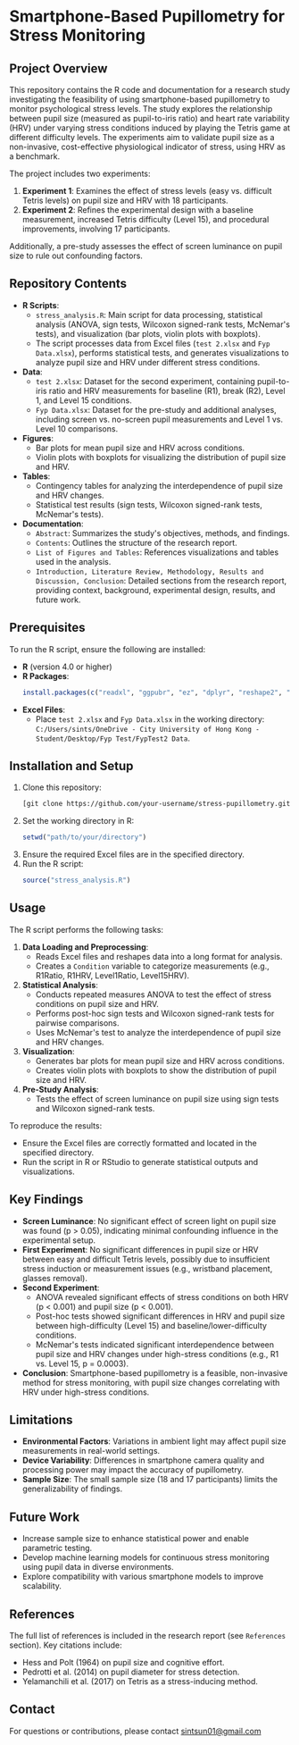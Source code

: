# Smartphone-Based Pupillometry for Stress Monitoring

## Project Overview
This repository contains the R code and documentation for a research study investigating the feasibility of using smartphone-based pupillometry to monitor psychological stress levels. The study explores the relationship between pupil size (measured as pupil-to-iris ratio) and heart rate variability (HRV) under varying stress conditions induced by playing the Tetris game at different difficulty levels. The experiments aim to validate pupil size as a non-invasive, cost-effective physiological indicator of stress, using HRV as a benchmark.

The project includes two experiments:
1. **Experiment 1**: Examines the effect of stress levels (easy vs. difficult Tetris levels) on pupil size and HRV with 18 participants.
2. **Experiment 2**: Refines the experimental design with a baseline measurement, increased Tetris difficulty (Level 15), and procedural improvements, involving 17 participants.

Additionally, a pre-study assesses the effect of screen luminance on pupil size to rule out confounding factors.

## Repository Contents
- **R Scripts**:
  - `stress_analysis.R`: Main script for data processing, statistical analysis (ANOVA, sign tests, Wilcoxon signed-rank tests, McNemar's tests), and visualization (bar plots, violin plots with boxplots).
  - The script processes data from Excel files (`test 2.xlsx` and `Fyp Data.xlsx`), performs statistical tests, and generates visualizations to analyze pupil size and HRV under different stress conditions.
- **Data**:
  - `test 2.xlsx`: Dataset for the second experiment, containing pupil-to-iris ratio and HRV measurements for baseline (R1), break (R2), Level 1, and Level 15 conditions.
  - `Fyp Data.xlsx`: Dataset for the pre-study and additional analyses, including screen vs. no-screen pupil measurements and Level 1 vs. Level 10 comparisons.
- **Figures**:
  - Bar plots for mean pupil size and HRV across conditions.
  - Violin plots with boxplots for visualizing the distribution of pupil size and HRV.
- **Tables**:
  - Contingency tables for analyzing the interdependence of pupil size and HRV changes.
  - Statistical test results (sign tests, Wilcoxon signed-rank tests, McNemar's tests).
- **Documentation**:
  - `Abstract`: Summarizes the study's objectives, methods, and findings.
  - `Contents`: Outlines the structure of the research report.
  - `List of Figures and Tables`: References visualizations and tables used in the analysis.
  - `Introduction, Literature Review, Methodology, Results and Discussion, Conclusion`: Detailed sections from the research report, providing context, background, experimental design, results, and future work.

## Prerequisites
To run the R script, ensure the following are installed:
- **R** (version 4.0 or higher)
- **R Packages**:
  ```R
  install.packages(c("readxl", "ggpubr", "ez", "dplyr", "reshape2", "coin", "nparld", "gtools", "BSDA"))
  ```
- **Excel Files**:
  - Place `test 2.xlsx` and `Fyp Data.xlsx` in the working directory: `C:/Users/sints/OneDrive - City University of Hong Kong - Student/Desktop/Fyp Test/FypTest2 Data`.

## Installation and Setup
1. Clone this repository:
   ```bash
   [git clone https://github.com/your-username/stress-pupillometry.git](https://github.com/Sintsun/Smart-health-monitoring-by-detecting-human-eyes-irises-and-pupils.git)
   ```
2. Set the working directory in R:
   ```R
   setwd("path/to/your/directory")
   ```
3. Ensure the required Excel files are in the specified directory.
4. Run the R script:
   ```R
   source("stress_analysis.R")
   ```

## Usage
The R script performs the following tasks:
1. **Data Loading and Preprocessing**:
   - Reads Excel files and reshapes data into a long format for analysis.
   - Creates a `Condition` variable to categorize measurements (e.g., R1Ratio, R1HRV, Level1Ratio, Level15HRV).
2. **Statistical Analysis**:
   - Conducts repeated measures ANOVA to test the effect of stress conditions on pupil size and HRV.
   - Performs post-hoc sign tests and Wilcoxon signed-rank tests for pairwise comparisons.
   - Uses McNemar's test to analyze the interdependence of pupil size and HRV changes.
3. **Visualization**:
   - Generates bar plots for mean pupil size and HRV across conditions.
   - Creates violin plots with boxplots to show the distribution of pupil size and HRV.
4. **Pre-Study Analysis**:
   - Tests the effect of screen luminance on pupil size using sign tests and Wilcoxon signed-rank tests.

To reproduce the results:
- Ensure the Excel files are correctly formatted and located in the specified directory.
- Run the script in R or RStudio to generate statistical outputs and visualizations.

## Key Findings
- **Screen Luminance**: No significant effect of screen light on pupil size was found (p > 0.05), indicating minimal confounding influence in the experimental setup.
- **First Experiment**: No significant differences in pupil size or HRV between easy and difficult Tetris levels, possibly due to insufficient stress induction or measurement issues (e.g., wristband placement, glasses removal).
- **Second Experiment**:
  - ANOVA revealed significant effects of stress conditions on both HRV (p < 0.001) and pupil size (p < 0.001).
  - Post-hoc tests showed significant differences in HRV and pupil size between high-difficulty (Level 15) and baseline/lower-difficulty conditions.
  - McNemar's tests indicated significant interdependence between pupil size and HRV changes under high-stress conditions (e.g., R1 vs. Level 15, p = 0.0003).
- **Conclusion**: Smartphone-based pupillometry is a feasible, non-invasive method for stress monitoring, with pupil size changes correlating with HRV under high-stress conditions.

## Limitations
- **Environmental Factors**: Variations in ambient light may affect pupil size measurements in real-world settings.
- **Device Variability**: Differences in smartphone camera quality and processing power may impact the accuracy of pupillometry.
- **Sample Size**: The small sample size (18 and 17 participants) limits the generalizability of findings.

## Future Work
- Increase sample size to enhance statistical power and enable parametric testing.
- Develop machine learning models for continuous stress monitoring using pupil data in diverse environments.
- Explore compatibility with various smartphone models to improve scalability.

## References
The full list of references is included in the research report (see `References` section). Key citations include:
- Hess and Polt (1964) on pupil size and cognitive effort.
- Pedrotti et al. (2014) on pupil diameter for stress detection.
- Yelamanchili et al. (2017) on Tetris as a stress-inducing method.

## Contact
For questions or contributions, please contact sintsun01@gmail.com
